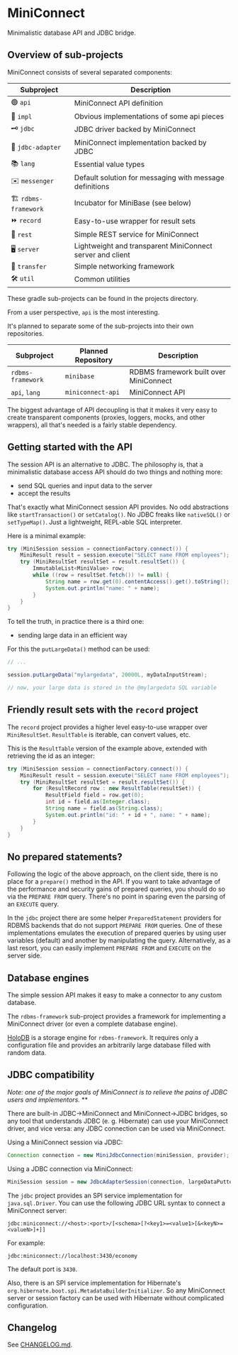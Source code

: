 # MiniConnect

Minimalistic database API and JDBC bridge.

## Overview of sub-projects

MiniConnect consists of several separated components:

| Subproject | Description |
| ---------- | ----------- |
| :green_circle: `api` | MiniConnect API definition |
| :minidisc: `impl` | Obvious implementations of some api pieces |
| :old_key: `jdbc` | JDBC driver backed by MiniConnect |
| :electric_plug: `jdbc-adapter` | MiniConnect implementation backed by JDBC |
| :books: `lang` | Essential value types |
| :envelope: `messenger` | Default solution for messaging with message definitions |
| :building_construction: `rdbms-framework` | Incubator for MiniBase (see below) |
| :fast_forward: `record` | Easy-to-use wrapper for result sets |
| :postbox: `rest` | Simple REST service for MiniConnect |
| :desktop_computer: `server` | Lightweight and transparent MiniConnect server and client |
| :truck: `transfer` | Simple networking framework |
| :hammer_and_wrench: `util` | Common utilities |

These gradle sub-projects can be found in the projects directory.

From a user perspective, `api` is the most interesting.

It's planned to separate some of the sub-projects into their own repositories.

| Subproject | Planned Repository | Description |
| ---------- | ------------ | ------------|
| `rdbms-framework` | `minibase` | RDBMS framework built over MiniConnect |
| `api`, `lang` | `miniconnect-api` | MiniConnect API |

The biggest advantage of API decoupling is that
it makes it very easy to create transparent components
(proxies, loggers, mocks, and other wrappers),
all that's needed is a fairly stable dependency.

## Getting started with the API

The session API is an alternative to JDBC.
The philosophy is, that a minimalistic database access API should
do two things and nothing more:

- send SQL queries and input data to the server
- accept the results

That's exactly what MiniConnect session API provides.
No odd abstractions like `startTransaction()` or `setCatalog()`.
No JDBC freaks like `nativeSQL()` or `setTypeMap()`.
Just a lightweight, REPL-able SQL interpreter.

Here is a minimal example:

```java
try (MiniSession session = connectionFactory.connect()) {
    MiniResult result = session.execute("SELECT name FROM employees");
    try (MiniResultSet resultSet = result.resultSet()) {
	    ImmutableList<MiniValue> row;
	    while ((row = resultSet.fetch()) != null) {
	        String name = row.get(0).contentAccess().get().toString();
	        System.out.println("name: " + name);
	    }
    }
}
```

To tell the truth, in practice there is a third one:

- sending large data in an efficient way

For this the `putLargeData()` method can be used:

```java
// ...

session.putLargeData("mylargedata", 20000L, myDataInputStream);

// now, your large data is stored in the @mylargedata SQL variable
```

## Friendly result sets with the `record` project

The `record` project provides a higher level easy-to-use wrapper over `MiniResultSet`.
`ResultTable` is iterable, can convert values, etc.

This is the `ResultTable` version of the example above, extended with retrieving the id as an integer:

```java
try (MiniSession session = connectionFactory.connect()) {
    MiniResult result = session.execute("SELECT name FROM employees");
    try (MiniResultSet resultSet = result.resultSet()) {
        for (ResultRecord row : new ResultTable(resultSet)) {
            ResultField field = row.get(0);
            int id = field.as(Integer.class);
            String name = field.as(String.class);
            System.out.println("id: " + id + ", name: " + name);
        }
    }
}
```

## No prepared statements?

Following the logic of the above approach, on the client side, there is no place for a `prepare()` method in the API.
If you want to take advantage of the performance and security gains of prepared queries,
you should do so via the `PREPARE FROM` query.
There's no point in sparing even the parsing of an `EXECUTE` query.

In the `jdbc` project there are some helper `PreparedStatement` providers
for RDBMS backends that do not support `PREPARE FROM` queries.
One of these implementations emulates the execution of prepared queries by using user variables (default)
and another by manipulating the query.
Alternatively, as a last resort, you can easily implement `PREPARE FROM` and `EXECUTE` on the server side.

## Database engines

The simple session API makes it easy to make a connector to any custom database.

The `rdbms-framework` sub-project provides a framework for implementing
a MiniConnect driver (or even a complete database engine).

[HoloDB](https://github.com/miniconnect/holodb) is a storage engine for `rdbms-framework`.
It requires only a configuration file and provides an arbitrarily large database filled with random data.

## JDBC compatibility

*Note: one of the major goals of MiniConnect is to relieve the pains of JDBC users and implementors.*
**

There are built-in JDBC->MiniConnect and MiniConnect->JDBC bridges,
so any tool that understands JDBC (e. g. Hibernate) can use your MiniConnect driver,
and vice versa: any JDBC connection can be used via MiniConnect.

Using a MiniConnect session via JDBC:

```java
Connection connection = new MiniJdbcConnection(miniSession, provider);
```

Using a JDBC connection via MiniConnect:

```java
MiniSession session = new JdbcAdapterSession(connection, largeDataPutter);
```

The `jdbc` project provides an SPI service implementation for `java.sql.Driver`.
You can use the following JDBC URL syntax to connect a MiniConnect server:

```
jdbc:miniconnect://<host>:<port>/[<schema>[?<key1>=<value1>[&<keyN>=<valueN>]+]]
```

For example:

```
jdbc:miniconnect://localhost:3430/economy
```

The default port is `3430`.

Also, there is an SPI service implementation for Hibernate's `org.hibernate.boot.spi.MetadataBuilderInitializer`.
So any MiniConnect server or session factory can be used with Hibernate without complicated configuration.

## Changelog

See [CHANGELOG.md](CHANGELOG.md).
